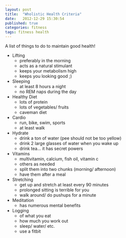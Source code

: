 ```yaml
---
layout: post
title:  "Wholistic Health Criteria"
date:   2012-12-29 15:30:54
published: true 
categories: fitness
tags: fitness health
---
```



A list of things to do to maintain good health!

- Lifting
  - preferably in the morning
  - acts as a natural stimulant
  - keeps your metabolism high
  - keeps you looking good ;)
- Sleeping
  - at least 8 hours a night
  - no REM naps during the day
- Healthy Diet
  - lots of protein
  - lots of vegetables/ fruits
  - caveman diet
- Cardio
  - run, bike, swim, sports
  - at least walk
- Hydrate
  - drink a ton of water (pee should not be too yellow)
  - drink 2 large glasses of water when you wake up
  - drink tea... it has secret powers
- Vitamins
  - multivitamin, calcium, fish oil, vitamin c
  - others as needed
  - split them into two chunks (morning/ afternoon)
  - have them after a meal
- Stretching
  - get up and stretch at least every 90 minutes
  - prolonged sitting is terrible for you
  - walk around/ do pushups for a minute
- Meditation
  - has numerous mental benefits
- Logging
  - of what you eat
  - how much you work out
  - sleep/ water/ etc.
  - use a fitbit

